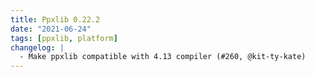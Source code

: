 ```yaml
---
title: Ppxlib 0.22.2
date: "2021-06-24"
tags: [ppxlib, platform]
changelog: |
  - Make ppxlib compatible with 4.13 compiler (#260, @kit-ty-kate)
---
```


